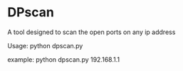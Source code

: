 # DPscan
A tool designed to scan the open ports on any ip address





   Usage:
        python dpscan.py <target ip address>







example:
       python dpscan.py 192.168.1.1
